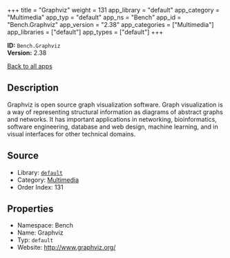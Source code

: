 ﻿+++
title = "Graphviz"
weight = 131
app_library = "default"
app_category = "Multimedia"
app_typ = "default"
app_ns = "Bench"
app_id = "Bench.Graphviz"
app_version = "2.38"
app_categories = ["Multimedia"]
app_libraries = ["default"]
app_types = ["default"]
+++

**ID:** `Bench.Graphviz`  
**Version:** 2.38  
<!--more-->

[Back to all apps](/apps/)

## Description
Graphviz is open source graph visualization software.
Graph visualization is a way of representing structural information as diagrams
of abstract graphs and networks. It has important applications in networking,
bioinformatics,  software engineering, database and web design, machine learning,
and in visual interfaces for other technical domains.

## Source

* Library: [`default`](/app_libraries/default)
* Category: [Multimedia](/app_categories/multimedia)
* Order Index: 131

## Properties

* Namespace: Bench
* Name: Graphviz
* Typ: `default`
* Website: <http://www.graphviz.org/>

